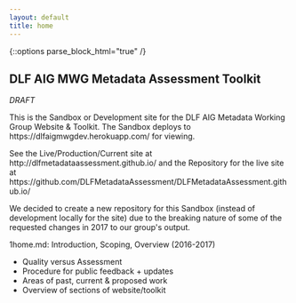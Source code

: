 ```yaml
---
layout: default
title: home
---
```


{::options parse_block_html="true" /}
<section class="home">
   <h1>DLF AIG MWG Metadata Assessment Toolkit</h1>
   <div type="content">    
   <p><em>DRAFT</em></p>

   <p>This is the Sandbox or Development site for the DLF AIG Metadata Working Group Website & Toolkit. The Sandbox deploys to https://dlfaigmwgdev.herokuapp.com/ for viewing.</p>    
   <p>See the Live/Production/Current site at http://dlfmetadataassessment.github.io/ and the Repository for the live site at https://github.com/DLFMetadataAssessment/DLFMetadataAssessment.github.io/</p>
   <p>We decided to create a new repository for this Sandbox (instead of development locally for the site) due to the breaking nature of some of the requested changes in 2017 to our group's output.</p>

   <p>1home.md: Introduction, Scoping, Overview (2016-2017)</p>

   <ul>
   <li>Quality versus Assessment</li>
   <li>Procedure for public feedback + updates</li>
   <li>Areas of past, current & proposed work</li>
   <li>Overview of sections of website/toolkit</li>
   </ul>
   </div>
</section>
